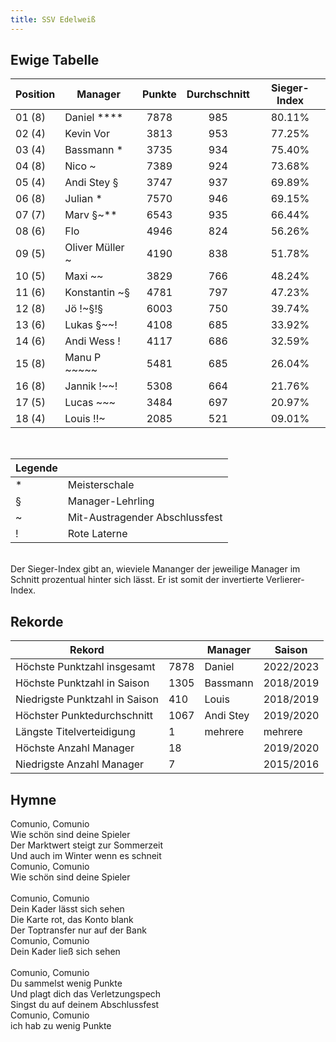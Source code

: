 ```yaml
---
title: SSV Edelweiß
---
```


## Ewige Tabelle

| Position | Manager         | Punkte | Durchschnitt | Sieger-Index |
| -------- | --------------- | :----: | :----------: | :----------: |
| 01 (8)   | Daniel \*\*\*\* |  7878  |     985      |    80.11%    |
| 02 (4)   | Kevin Vor       |  3813  |     953      |    77.25%    |
| 03 (4)   | Bassmann \*     |  3735  |     934      |    75.40%    |
| 04 (8)   | Nico ~          |  7389  |     924      |    73.68%    |
| 05 (4)   | Andi Stey §     |  3747  |     937      |    69.89%    |
| 06 (8)   | Julian \*       |  7570  |     946      |    69.15%    |
| 07 (7)   | Marv §~\*\*     |  6543  |     935      |    66.44%    |
| 08 (6)   | Flo             |  4946  |     824      |    56.26%    |
| 09 (5)   | Oliver Müller ~ |  4190  |     838      |    51.78%    |
| 10 (5)   | Maxi ~~         |  3829  |     766      |    48.24%    |
| 11 (6)   | Konstantin ~§   |  4781  |     797      |    47.23%    |
| 12 (8)   | Jö !~§!§        |  6003  |     750      |    39.74%    |
| 13 (6)   | Lukas §~~!      |  4108  |     685      |    33.92%    |
| 14 (6)   | Andi Wess !     |  4117  |     686      |    32.59%    |
| 15 (8)   | Manu P ~~~~~    |  5481  |     685      |    26.04%    |
| 16 (8)   | Jannik !~~!     |  5308  |     664      |    21.76%    |
| 17 (5)   | Lucas ~~~       |  3484  |     697      |    20.97%    |
| 18 (4)   | Louis !!~       |  2085  |     521      |    09.01%    |

<br/>

| Legende |                                |
| ------- | ------------------------------ |
| \*      | Meisterschale                  |
| §       | Manager-Lehrling               |
| ~       | Mit-Austragender Abschlussfest |
| !       | Rote Laterne                   |

<br/>
Der Sieger-Index gibt an, wieviele Mananger der jeweilige Manager im Schnitt prozentual hinter sich lässt. Er ist somit der invertierte Verlierer-Index.

## Rekorde

| Rekord                         |      | Manager   | Saison    |
| ------------------------------ | ---- | --------- | --------- |
| Höchste Punktzahl insgesamt    | 7878 | Daniel    | 2022/2023 |
| Höchste Punktzahl in Saison    | 1305 | Bassmann  | 2018/2019 |
| Niedrigste Punktzahl in Saison | 410  | Louis     | 2018/2019 |
| Höchster Punktedurchschnitt    | 1067 | Andi Stey | 2019/2020 |
| Längste Titelverteidigung      | 1    | mehrere   | mehrere   |
| Höchste Anzahl Manager         | 18   |           | 2019/2020 |
| Niedrigste Anzahl Manager      | 7    |           | 2015/2016 |

## Hymne

Comunio, Comunio<br>
Wie schön sind deine Spieler<br>
Der Marktwert steigt zur Sommerzeit<br>
Und auch im Winter wenn es schneit<br>
Comunio, Comunio<br>
Wie schön sind deine Spieler<br>
<br>
Comunio, Comunio<br>
Dein Kader lässt sich sehen<br>
Die Karte rot, das Konto blank<br>
Der Toptransfer nur auf der Bank<br>
Comunio, Comunio<br>Dein Kader ließ sich sehen<br>
<br>
Comunio, Comunio<br>
Du sammelst wenig Punkte<br>
Und plagt dich das Verletzungspech<br>
Singst du auf deinem Abschlussfest<br>
Comunio, Comunio<br>
ich hab zu wenig Punkte
